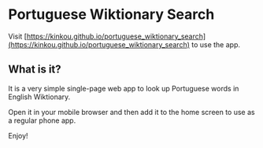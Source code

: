 # Portuguese Wiktionary Search

Visit [https://kinkou.github.io/portuguese_wiktionary_search](https://kinkou.github.io/portuguese_wiktionary_search) to use the app.

## What is it?
It is a very simple single-page web app to look up Portuguese words in English Wiktionary.

Open it in your mobile browser and then add it to the home screen to use as a regular phone app.

Enjoy!
